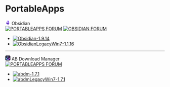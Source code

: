 # PortableApps

![Obsidian](https://raw.githubusercontent.com/xmha97/PortableApps/refs/heads/main/Source/ObsidianPortable/App/AppInfo/appicon_16.png) Obsidian  
[![PORTABLEAPPS FORUM](https://img.shields.io/badge/PORTABLEAPPS-FORUM-darkgreen?style=flat-square)](https://portableapps.com/node/68172) [![OBSIDIAN FORUM](https://img.shields.io/badge/OBSIDIAN-FORUM-darkgreen?style=flat-square)](https://forum.obsidian.md/t/windows-portable-version-of-obsidian/106638)  
- [![Obsidian-1.9.14](https://img.shields.io/badge/Obsidian-1.9.14-blue?style=flat-square)](https://github.com/xmha97/PortableApps/releases/download/obsidian-v1.9.14/ObsidianPortable_1.9.14_online.paf.exe)  
- [![ObsidianLegacyWin7-1.1.16](https://img.shields.io/badge/ObsidianLegacyWin7-1.1.16-blue?style=flat-square)](https://github.com/xmha97/PortableApps/releases/download/obsidian-v1.1.16/ObsidianPortableLegacyWin7_1.1.16_online.paf.exe)  

---

![AB Download Manager](https://raw.githubusercontent.com/xmha97/PortableApps/refs/heads/main/Source/abdmPortable/App/AppInfo/appicon_16.png) AB Download Manager  
[![PORTABLEAPPS FORUM](https://img.shields.io/badge/PORTABLEAPPS-FORUM-darkgreen?style=flat-square)](https://portableapps.com/node/79500)  
- [![abdm-1.7.1](https://img.shields.io/badge/abdm-1.7.1-blue?style=flat-square)](https://github.com/xmha97/PortableApps/releases/download/abdm-v1.7.1/abdmPortable_1.7.1_online.paf.exe)  
- [![abdmLegacyWin7-1.7.1](https://img.shields.io/badge/abdmLegacyWin7-1.6.2-blue?style=flat-square)](https://github.com/xmha97/PortableApps/releases/download/abdm-v1.6.2/abdmPortableLegacyWin7_1.6.2_online.paf.exe)  

